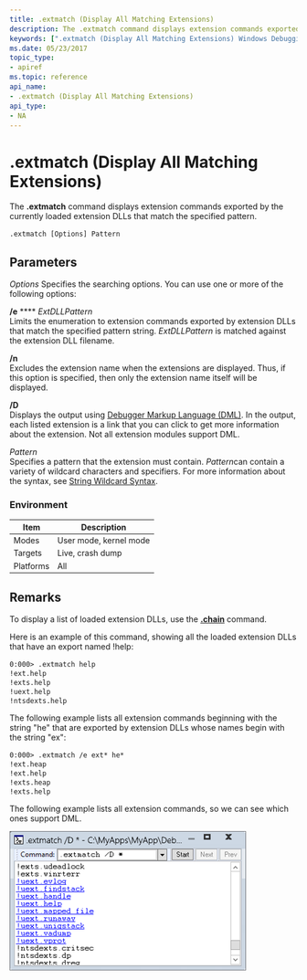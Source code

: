 ```yaml
---
title: .extmatch (Display All Matching Extensions)
description: The .extmatch command displays extension commands exported by the currently loaded extension DLLs that match the specified pattern.
keywords: [".extmatch (Display All Matching Extensions) Windows Debugging"]
ms.date: 05/23/2017
topic_type:
- apiref
ms.topic: reference
api_name:
- .extmatch (Display All Matching Extensions)
api_type:
- NA
---
```


# .extmatch (Display All Matching Extensions)


The **.extmatch** command displays extension commands exported by the currently loaded extension DLLs that match the specified pattern.

```dbgcmd
.extmatch [Options] Pattern 
```

## <span id="Parameters"></span><span id="parameters"></span><span id="PARAMETERS"></span>Parameters


*Options*
Specifies the searching options. You can use one or more of the following options:

<span id="_e_ExtDLLPattern"></span><span id="_e_extdllpattern"></span><span id="_E_EXTDLLPATTERN"></span>**/e** **** *ExtDLLPattern*  
Limits the enumeration to extension commands exported by extension DLLs that match the specified pattern string. *ExtDLLPattern* is matched against the extension DLL filename.

<span id="_n"></span><span id="_N"></span>**/n**  
Excludes the extension name when the extensions are displayed. Thus, if this option is specified, then only the extension name itself will be displayed.

<span id="________D______"></span><span id="________d______"></span> **/D**   
Displays the output using [Debugger Markup Language (DML)](../debugger/debugger-markup-language-commands.md). In the output, each listed extension is a link that you can click to get more information about the extension. Not all extension modules support DML.

<span id="_______Pattern______"></span><span id="_______pattern______"></span><span id="_______PATTERN______"></span> *Pattern*   
Specifies a pattern that the extension must contain. *Pattern*can contain a variety of wildcard characters and specifiers. For more information about the syntax, see [String Wildcard Syntax](string-wildcard-syntax.md).

### Environment

|  Item  | Description          |
|--------|----------------------|
|Modes   |User mode, kernel mode|
|Targets |Live, crash dump      |
|Platforms|All                  |

 

## Remarks

To display a list of loaded extension DLLs, use the [**.chain**](-chain--list-debugger-extensions-.md) command.

Here is an example of this command, showing all the loaded extension DLLs that have an export named !help:

```dbgcmd
0:000> .extmatch help 
!ext.help
!exts.help
!uext.help
!ntsdexts.help
```

The following example lists all extension commands beginning with the string "he" that are exported by extension DLLs whose names begin with the string "ex":

```dbgcmd
0:000> .extmatch /e ext* he* 
!ext.heap
!ext.help
!exts.heap
!exts.help
```

The following example lists all extension commands, so we can see which ones support DML.

![screen shot of .extmatch /d output.](images/extmatch01.png)

 

 





